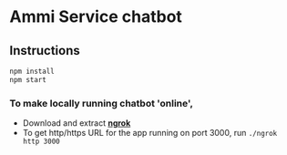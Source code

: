 # Ammi Service chatbot

## Instructions
```bash
npm install
npm start
```

### To make locally running chatbot 'online',
* Download and extract [**ngrok**](https://ngrok.com)
* To get http/https URL for the app running on port 3000, run `./ngrok http 3000`
